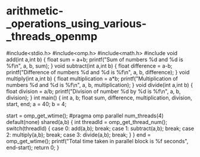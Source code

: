 # arithmetic-_operations_using_various-_threads_openmp
#include<stdio.h>
#include<omp.h>
#include<math.h>
#include<iostream>
void add(int a,int b)
{
float sum = a+b;
printf("Sum of numbers %d and %d is %f\n", a, b, sum);
}
void subtract(int a,int b)
{
float difference = a-b;
printf("Difference of numbers %d and %d is %f\n", a, b, difference);
}
void multiply(int a,int b)
{
float multiplication = a*b;
printf("Multiplication of numbers %d and %d is %f\n", a, b, multiplication);
}
void divide(int a,int b)
{
float division = a/b;
printf("Division of number %d by %d is %f\n", a, b, division);
}
int main()
{
int a, b;
float sum, difference, multiplication, division, start, end;
a = 40;
b = 4;

start = omp_get_wtime();
#pragma omp parallel num_threads(4) default(none) shared(a,b)
{
int threadId = omp_get_thread_num();
switch(threadId)
{
case 0:
add(a,b);
break;
case 1:
subtract(a,b);
break;
case 2:
multiply(a,b);
break;
case 3:
divide(a,b);
break;
}
}
end = omp_get_wtime();
printf("Total time taken in parallel block is %f seconds", end-start);
return 0;
}
